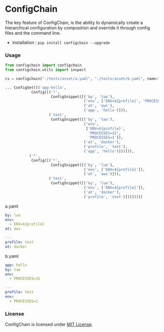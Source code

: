 # ConfigChain

The key feature of ConfigChain, is the ability to dynamically create a hierarchical configuration by composition and override it through config files and the command line. 

- Installation : `pip install configchain --upgrade`

### Usage

`````python
from configchain import configchain
from configchain.utils import inspect

cs = configchain("./tests/asset/a.yaml", "./tests/asset/b.yaml", name="app-${app}", profile="profile")

... ConfigSet([('app-hello',
            Config([('*',
                     ConfigSnippet([('by', 'tao'),
                                    ('env', ['ENV=${profile}', 'PROCESSES=32']),
                                    ('at', 'aws'),
                                    ('app', 'hello')])),
                    ('test',
                     ConfigSnippet([('by', 'tao'),
                                    ('env',
                                     ['ENV=${profile}',
                                      'PROCESSES=32',
                                      'PROCESSES=1']),
                                    ('at', 'docker'),
                                    ('profile', 'test'),
                                    ('app', 'hello')]))])),
           ('*',
            Config([('*',
                     ConfigSnippet([('by', 'luo'),
                                    ('env', ['ENV=${profile}']),
                                    ('at', 'aws')])),
                    ('test',
                     ConfigSnippet([('by', 'luo'),
                                    ('env', ['ENV=${profile}']),
                                    ('at', 'docker'),
                                    ('profile', 'test')]))]))])
`````

a.yaml

```yaml
by: luo
env:
  - ENV=${profile}
at: aws

---
profile: test
at: docker
```

b.yaml

```yaml
app: hello
by: tao
env:
  - PROCESSES=32

---
profile: test
env:
  - PROCESSES=1
```

### License

ConfigChain is licensed under [MIT License](LICENSE).